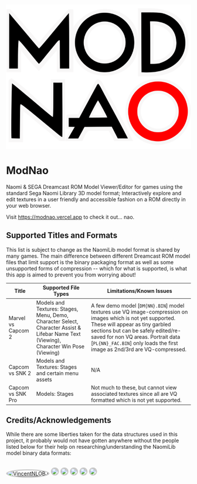 ![ModNao logo](./public/logo.svg)

# ModNao

Naomi & SEGA Dreamcast ROM Model Viewer/Editor for games using the standard Sega Naomi Library 3D model format; Interactively explore and edit textures in a user friendly and accessible fashion on a ROM directly in your web browser.

Visit https://modnao.vercel.app to check it out... nao.

## Supported Titles and Formats

This list is subject to change as the NaomiLib model format is shared by many games. The main difference between different Dreamcast ROM model files that limit support is the binary packaging format as well as some unsupported forms of compression -- which for what is supported, is what this app is aimed to prevent you from worrying about!

| Title              | Supported File Types                                                                                                                    | Limitations/Known Issues                                                                                                                                                                                                                                                                               |
| ------------------ | --------------------------------------------------------------------------------------------------------------------------------------- | ------------------------------------------------------------------------------------------------------------------------------------------------------------------------------------------------------------------------------------------------------------------------------------------------------ |
| Marvel vs Capcom 2 | Models and Textures: Stages, Menu, Demo, Character Select, Character Assist & Lifebar Name Text (Viewing), Character Win Pose (Viewing) | A few demo model [`DM{NN}.BIN`] model textures use VQ image-compression on images which is not yet supported. These will appear as tiny garbled sections but can be safely edited/re-saved for non VQ areas. Portrait data [`PL{NN}_FAC.BIN`] only loads the first image as 2nd/3rd are VQ-compressed. |
| Capcom vs SNK 2    | Models and Textures: Stages and certain menu assets                                                                                     | N/A                                                                                                                                                                                                                                                                                                    |
| Capcom vs SNK Pro  | Models: Stages                                                                                                                          | Not much to these, but cannot view associated textures since all are VQ formatted which is not yet supported.                                                                                                                                                                                          |

## Credits/Acknowledgements

While there are some liberties taken for the data structures used in this project, it probably would not have gotten anywhere without the people listed below for their help on researching/understanding
the NaomiLib model binary data formats:

<br/>
<a href="https://github.com/VincentNLOBJ" title="VincentNLObj"><img alt="VincentNLOBJ" src="https://avatars.githubusercontent.com/u/71412899?v=4" width="40"  style="height: auto; border-radius: 50%; border-width: 1px; border: solid; border-color: #ccc;"></a>
<a href="https://github.com/VincentNLOBJ" title="egregiousguy"><img src="https://avatars.githubusercontent.com/u/74125588?v=4" width="40"  style="height: auto; border-radius: 50%; border-width: 1px; border: solid; border-color: #ccc;"></a>
<a href="https://github.com/strugglemeat" title="(urboi)bankbank"><img src="https://avatars.githubusercontent.com/u/36766617?v=4" width="40"  style="height: auto; border-radius: 50%; border-width: 1px; border: solid; border-color: #ccc;"></a>
<a href="https://github.com/zocker-160" title="zocker-160"><img src="https://avatars.githubusercontent.com/u/36563538?v=4" width="40"  style="height: auto; border-radius: 50%; border-width: 1px; border: solid; border-color: #ccc;"></a>
<a href="https://github.com/TVIndustries" title="TVIndustries"><img src="https://avatars.githubusercontent.com/u/63134071?v=4" width="40"  style="height: auto; border-radius: 50%; border-width: 1px; border: solid; border-color: #ccc;"></a>
<a href="https://github.com/mountainmanjed" title="Jed Hudson"><img src="https://avatars.githubusercontent.com/u/5819256?v=4" width="40"  style="height: auto; border-radius: 50%; border-width: 1px; border: solid; border-color: #ccc;"></a>
